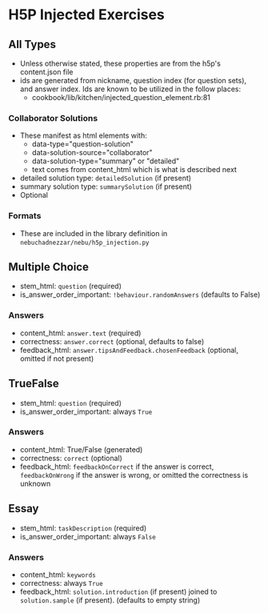 # H5P Injected Exercises

## All Types

- Unless otherwise stated, these properties are from the h5p's content.json file
- ids are generated from nickname, question index (for question sets), and answer index. Ids are known to be utilized in the follow places:
    - cookbook/lib/kitchen/injected_question_element.rb:81

### Collaborator Solutions

- These manifest as html elements with:
    - data-type="question-solution"
    - data-solution-source="collaborator"
    - data-solution-type="summary" or "detailed"
    - text comes from content_html which is what is described next
- detailed solution type: `detailedSolution` (if present)
- summary solution type: `summarySolution` (if present)
- Optional

### Formats

- These are included in the library definition in `nebuchadnezzar/nebu/h5p_injection.py`


## Multiple Choice

- stem_html: `question` (required)
- is_answer_order_important: `!behaviour.randomAnswers` (defaults to False)

### Answers

- content_html: `answer.text` (required)
- correctness: `answer.correct` (optional, defaults to false)
- feedback_html: `answer.tipsAndFeedback.chosenFeedback` (optional, omitted if not present)


## TrueFalse

- stem_html: `question` (required)
- is_answer_order_important: always `True`

### Answers

- content_html: True/False (generated)
- correctness: `correct` (optional)
- feedback_html: `feedbackOnCorrect` if the answer is correct, `feedbackOnWrong` if the answer is wrong, or omitted the correctness is unknown


## Essay

- stem_html: `taskDescription` (required)
- is_answer_order_important: always `False`

### Answers

- content_html: `keywords`
- correctness: always `True`
- feedback_html: `solution.introduction` (if present) joined to `solution.sample` (if present). (defaults to empty string)
